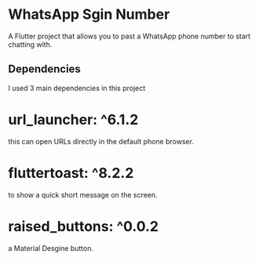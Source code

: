 # WhatsApp Sgin Number

A Flutter project that allows you to past a WhatsApp phone number to start chatting with.

## Dependencies   
I used 3 main dependencies in this project

 # url_launcher: ^6.1.2
 this can open URLs directly in the default phone browser.
 
  # fluttertoast: ^8.2.2
  to show a quick short message on the screen.
  
  # raised_buttons: ^0.0.2
  a Material Desgine button.
